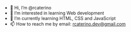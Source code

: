- 👋 Hi, I’m @rcaterino
- 👀 I’m interested in learning Web development
- 🌱 I’m currently learning HTML, CSS and JavaScript
- 📫 How to reach me by email: rcaterino.dev@gmail.com

<!---
rcaterino/rcaterino is a ✨ special ✨ repository because its `README.md` (this file) appears on your GitHub profile.
You can click the Preview link to take a look at your changes.
--->

